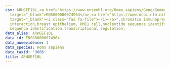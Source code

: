 ```yaml
---
csv: ARHGEF10L,<a href="https://www.ensembl.org/Homo_sapiens/Gene/Summary?db=core;g=ENSG00000074964"
  target="_blank">ENSG00000074964</a>,<a href="https://www.ncbi.nlm.nih.gov/pubmed/22863008"
  target="_blank"><i class="fas fa-file"></i></a>",chromatin immunoprecipitation assay,direct
  interaction,breast epithelium, HME1 cell,nucleotide sequence identification,nucleotide
  sequence identification,transcriptional regulation,
data_alias: ARHGEF10L
data_id: ENSG00000074964
data_numevidence: 1
data_species: Homo sapiens
data_taxid: '9606'
title: ARHGEF10L
---
```

